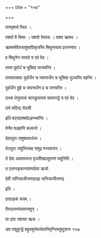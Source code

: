 +++
title = "१५७"

+++

 

तास्वृषभो रैवतः । 

पशवो वै सिमाः । पशवो रेवतयः । पशव ऋषभः । 

ऋषभमेवैतत्पशुष्वपिसृजन्ति मिथुनत्वाय प्रजननाय । 

प्र मिथुनेन जायते य एवं वेद । 

तस्य पूर्वार्धं च भूयिष्ठं भाजयन्ति । 

तस्मात्पशवः पूर्वार्धेन च जघनार्धेन च भूयिष्ठं भुञ्जन्ति वहन्ति । 

पूर्वार्धेन दुह्रे च जघनार्धेन प्र च जनयन्ति । 

उभयं धेनुपयसं चानडुत्पयसं चावरुन्द्धे य एवं वेद । 

उभे यदिन्द्र रोदसी

इति षट्पदाष्षष्ठेऽहन्भवन्ति । 

तेनैव षडहानि कल्पन्ते । 

देवासुराः पशुष्वस्पर्धन्त । 

तेऽसुराः पशुभिस्सह समुद्र मभ्यवायन् । 

ते देवा अकामयन्त वृञ्जीमह्यसुराणां पशूनिति । 

त एतानङ्कानपश्यन्नेता ऋचो 

देवी जनित्र्यजीजनद्भद्रा जनित्र्यजीजनद्

इति । 

एतदङ्कं रूपम् । 

तैरुदारुम्पंस्तान्पशून् । 

ता एताः पशव्या ऋचः । 

अव पशून्रुन्द्धे बहुपशुर्भवत्येताभिरृग्भिस्तुष्टुवानः १५७
